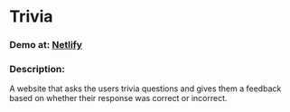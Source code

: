 # Trivia

### Demo at: [Netlify](trivia-hakan.netlify.app)

### Description:
A website that asks the users trivia questions and gives them a feedback based on whether their response was correct or incorrect.
